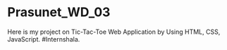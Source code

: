 # Prasunet_WD_03
Here is my project on Tic-Tac-Toe Web Application by Using HTML, CSS, JavaScript. #Internshala.
